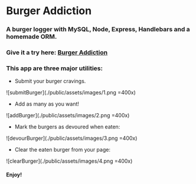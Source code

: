 # Burger Addiction

### A burger logger with MySQL, Node, Express, Handlebars and a homemade ORM.

### Give it a try here: [Burger Addiction](https://fathomless-reef-79424.herokuapp.com/index)

### This app are three major utilities:

* Submit your burger cravings.

![submitBurger](./public/assets/images/1.png =400x)

* Add as many as you want!

![addBurger](./public/assets/images/2.png =400x)

* Mark the burgers as devoured when eaten:

![devourBurger](./public/assets/images/3.png =400x)

* Clear the eaten burger from your page:

![clearBurger](./public/assets/images/4.png =400x)

#### Enjoy!
